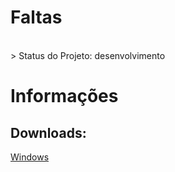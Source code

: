 <h1> Faltas </h1><br>
> Status do Projeto: desenvolvimento

<h1>Informações</h1>

<h2>Downloads:</h2>
<a href='https://github.com/MateusParra/Faltas/raw/refs/heads/main/dist/faltas.exe'>Windows</a>